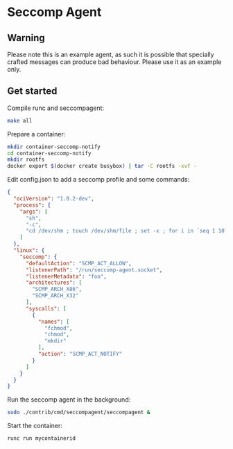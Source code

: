 # Seccomp Agent

## Warning

Please note this is an example agent, as such it is possible that specially
crafted messages can produce bad behaviour. Please use it as an example only.

## Get started

Compile runc and seccompagent:
```bash
make all
```

Prepare a container:
```bash
mkdir container-seccomp-notify
cd container-seccomp-notify
mkdir rootfs
docker export $(docker create busybox) | tar -C rootfs -xvf -
```

Edit config.json to add a seccomp profile and some commands:
```json
{
  "ociVersion": "1.0.2-dev",
  "process": {
    "args": [
      "sh",
      "-c",
      "cd /dev/shm ; touch /dev/shm/file ; set -x ; for i in `seq 1 10` ; do mkdir /dev/shm/directory$i dir$i; chmod 777 /dev/shm/file ; ls -la /dev/shm ; sleep 2 ; done"
    ]
  },
  "linux": {
    "seccomp": {
      "defaultAction": "SCMP_ACT_ALLOW",
      "listenerPath": "/run/seccomp-agent.socket",
      "listenerMetadata": "foo",
      "architectures": [
        "SCMP_ARCH_X86",
        "SCMP_ARCH_X32"
      ],
      "syscalls": [
        {
          "names": [
            "fchmod",
            "chmod",
            "mkdir"
          ],
          "action": "SCMP_ACT_NOTIFY"
        }
      ]
    }
  }
}
```

Run the seccomp agent in the background:
```bash
sudo ./contrib/cmd/seccompagent/seccompagent &
```

Start the container:
```bash
runc run mycontainerid
```
